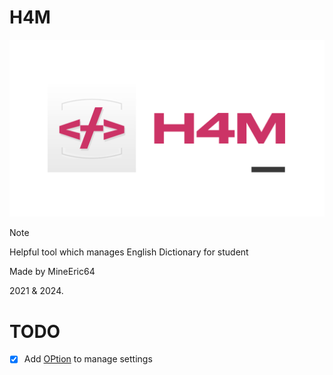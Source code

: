 # H4M
![logo](https://github.com/MineEric64/H4M/blob/main/Resources/h4m.png?raw=true)
 > [!NOTE]
 > Helpful tool which manages English Dictionary for student
>
 Made by MineEric64

 2021 & 2024.

# TODO
- [x] Add [OPtion](https://github.com/Luigi38/ProjectNextop/issues/13) to manage settings
